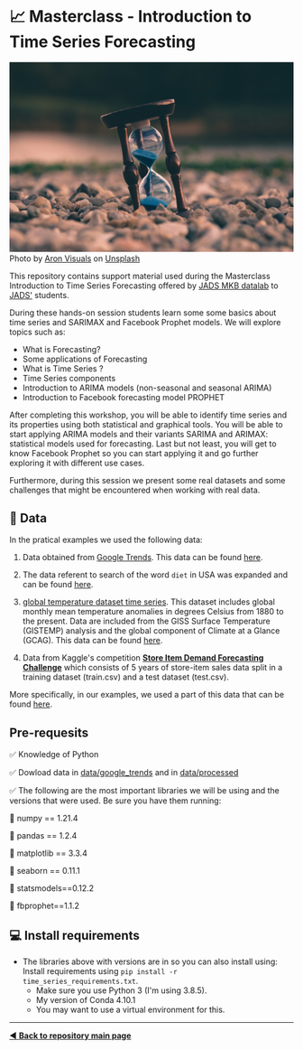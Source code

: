 # :chart_with_upwards_trend: Masterclass - Introduction to Time Series Forecasting

![](https://github.com/MKB-Datalab/workshop_ts_forecasting/blob/master/images/aron-visuals-BXOXnQ26B7o-unsplash.jpg)
Photo by <a href="https://unsplash.com/@aronvisuals?utm_source=unsplash&utm_medium=referral&utm_content=creditCopyText">Aron Visuals</a> on <a href="https://unsplash.com/@aronvisuals?utm_source=unsplash&utm_medium=referral&utm_content=creditCopyText">Unsplash</a>

This repository contains support material used during the Masterclass Introduction to Time Series Forecasting offered by [JADS MKB datalab](https://www.jadsmkbdatalab.nl/) to [JADS'](https://www.jads.nl/) students.

During these hands-on session students learn some some basics about time series and SARIMAX and Facebook Prophet models. We will explore topics such as:

* What is Forecasting?
* Some applications of Forecasting
* What is Time Series ?
* Time Series components
* Introduction to ARIMA models (non-seasonal and seasonal ARIMA)
* Introduction to Facebook forecasting model PROPHET

After completing this workshop, you will be able to identify time series and its properties using both statistical and graphical tools. You will be able to start applying ARIMA models and their variants SARIMA and ARIMAX: statistical models used for forecasting. Last but not least, you will get to know Facebook Prophet so you can start applying it and go further exploring it with different use cases.
  
Furthermore, during this session we present some real datasets and some challenges that might be encountered when working with real data.

## :file_folder: Data

In the pratical examples we used the following data:

1. Data obtained from [Google Trends](https://trends.google.com/trends/). This data can be found [here](https://github.com/MKB-Datalab/workshop_ts_forecasting/tree/master/data/google_trends).

2. The data referent to search of the word `diet` in USA was expanded and can be found [here](https://github.com/MKB-Datalab/workshop_ts_forecasting/blob/master/data/processed/diet_USA_2016_2023.csv).

3. [global temperature dataset time series](https://datahub.io/core/global-temp#data). This dataset includes global monthly mean temperature anomalies in degrees Celsius from 1880 to the present. Data are included from the GISS Surface Temperature (GISTEMP) analysis and the global component of Climate at a Glance (GCAG). This data can be found [here](https://github.com/MKB-Datalab/workshop_ts_forecasting/blob/master/data/monthly_csv.csv).

4. Data from Kaggle's competition [**Store Item Demand Forecasting Challenge**](https://www.kaggle.com/c/demand-forecasting-kernels-only) which consists of 5 years of store-item sales data split in a training dataset (train.csv) and a test dataset (test.csv). 

More specifically, in our examples, we used a part of this data that can be found [here](https://github.com/MKB-Datalab/workshop_ts_forecasting/tree/master/data/processed).

<!-- 

# Material workshop

* Workshop presentation: [MKB_datalab_PowerBI_2023.pptx]( https://github.com/MKB-Datalab/masterclass-power-bi-2023/blob/main/Docs/MKB_datalab_PowerBI_2023.pptx)
* Exercises covered during workshop: [Exercises_PowerBI_2023.docx]( https://github.com/MKB-Datalab/masterclass-power-bi-2023/blob/main/Docs/Exercises_PowerBI_2023.docx)

The following notebooks present more details about what we covered together.

In **[01-Intro_time_series_tutorial.ipynb](https://github.com/MKB-Datalab/notebooks/time-series-analysis-with-SARIMAX-and-Prophet/blob/master/notebooks/01-Intro_time_series_tutorial_v160423.ipynb)** you learn about time series properties and how to identify them using both statistical and graphical tools.

Next, in **[02-Forecasting_with_SARIMAX.ipynb](https://github.com/MKB-Datalab/notebooks/time-series-analysis-with-SARIMAX-and-Prophet/blob/master/notebooks/02-Forecasting_with_SARIMAX_v170423.ipynb)** you are introduced to ARIMA models and its variants. There we apply SARIMA model on a [store-item sales data](https://www.kaggle.com/c/demand-forecasting-kernels-only) and forecast the sales 3 months in the future.

In the last notebook, **[03-Forecasting_with_Facebook_Prophet.ipynb ](https://github.com/MKB-Datalab/notebooks/time-series-analysis-with-SARIMAX-and-Prophet/blob/master/notebooks/03-Forecasting_with_Facebook_Prophet_v160423.ipynb)**, we introduce Facebook Prophet. We compare it with other models such as SARIMAX and apply it to the same dataset. We finalize by comparing the performance of all models obtained (SARIMA and Prophet models).
 -->
 
## Pre-requesits

:white_check_mark: Knowledge of Python

:white_check_mark: Dowload data in [data/google_trends](https://github.com/MKB-Datalab/workshop_ts_forecasting/tree/master/data/google_trends) and in [data/processed](https://github.com/MKB-Datalab/workshop_ts_forecasting/tree/master/data/processed)

:white_check_mark: The following are the most important libraries we will be using and the versions that were used. Be sure you have them running:

:wrench: numpy == 1.21.4

:wrench: pandas == 1.2.4

:wrench: matplotlib == 3.3.4

:wrench: seaborn == 0.11.1

:wrench: statsmodels==0.12.2

:wrench: fbprophet==1.1.2

## :computer: Install requirements
* The libraries above with versions are in so you can also install using: Install requirements using `pip install -r time_series_requirements.txt`.
  * Make sure you use Python 3 (I'm using 3.8.5).
  * My version of Conda 4.10.1
  * You may want to use a virtual environment for this.

-------------------------------------
[:arrow_backward: **Back to repository main page**](https://github.com/MKB-Datalab/mkbdatalab_knowledge_repository_main)